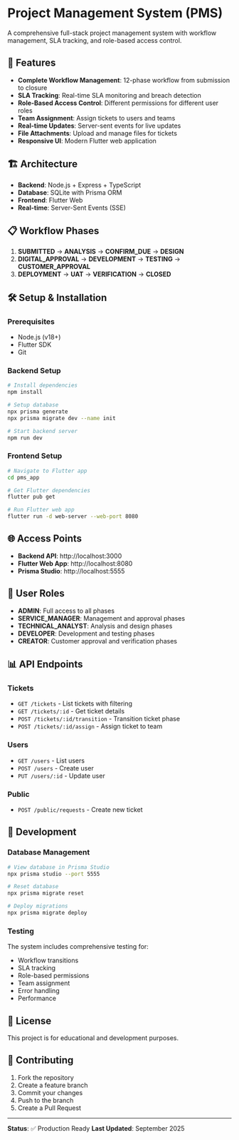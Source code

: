 # Project Management System (PMS)

A comprehensive full-stack project management system with workflow management, SLA tracking, and role-based access control.

## 🚀 Features

- **Complete Workflow Management**: 12-phase workflow from submission to closure
- **SLA Tracking**: Real-time SLA monitoring and breach detection
- **Role-Based Access Control**: Different permissions for different user roles
- **Team Assignment**: Assign tickets to users and teams
- **Real-time Updates**: Server-sent events for live updates
- **File Attachments**: Upload and manage files for tickets
- **Responsive UI**: Modern Flutter web application

## 🏗️ Architecture

- **Backend**: Node.js + Express + TypeScript
- **Database**: SQLite with Prisma ORM
- **Frontend**: Flutter Web
- **Real-time**: Server-Sent Events (SSE)

## 📋 Workflow Phases

1. **SUBMITTED** → **ANALYSIS** → **CONFIRM_DUE** → **DESIGN**
2. **DIGITAL_APPROVAL** → **DEVELOPMENT** → **TESTING** → **CUSTOMER_APPROVAL**
3. **DEPLOYMENT** → **UAT** → **VERIFICATION** → **CLOSED**

## 🛠️ Setup & Installation

### Prerequisites
- Node.js (v18+)
- Flutter SDK
- Git

### Backend Setup
```bash
# Install dependencies
npm install

# Setup database
npx prisma generate
npx prisma migrate dev --name init

# Start backend server
npm run dev
```

### Frontend Setup
```bash
# Navigate to Flutter app
cd pms_app

# Get Flutter dependencies
flutter pub get

# Run Flutter web app
flutter run -d web-server --web-port 8080
```

## 🌐 Access Points

- **Backend API**: http://localhost:3000
- **Flutter Web App**: http://localhost:8080
- **Prisma Studio**: http://localhost:5555

## 👥 User Roles

- **ADMIN**: Full access to all phases
- **SERVICE_MANAGER**: Management and approval phases
- **TECHNICAL_ANALYST**: Analysis and design phases
- **DEVELOPER**: Development and testing phases
- **CREATOR**: Customer approval and verification phases

## 📊 API Endpoints

### Tickets
- `GET /tickets` - List tickets with filtering
- `GET /tickets/:id` - Get ticket details
- `POST /tickets/:id/transition` - Transition ticket phase
- `POST /tickets/:id/assign` - Assign ticket to team

### Users
- `GET /users` - List users
- `POST /users` - Create user
- `PUT /users/:id` - Update user

### Public
- `POST /public/requests` - Create new ticket

## 🔧 Development

### Database Management
```bash
# View database in Prisma Studio
npx prisma studio --port 5555

# Reset database
npx prisma migrate reset

# Deploy migrations
npx prisma migrate deploy
```

### Testing
The system includes comprehensive testing for:
- Workflow transitions
- SLA tracking
- Role-based permissions
- Team assignment
- Error handling
- Performance

## 📝 License

This project is for educational and development purposes.

## 🤝 Contributing

1. Fork the repository
2. Create a feature branch
3. Commit your changes
4. Push to the branch
5. Create a Pull Request

---

**Status**: ✅ Production Ready
**Last Updated**: September 2025
